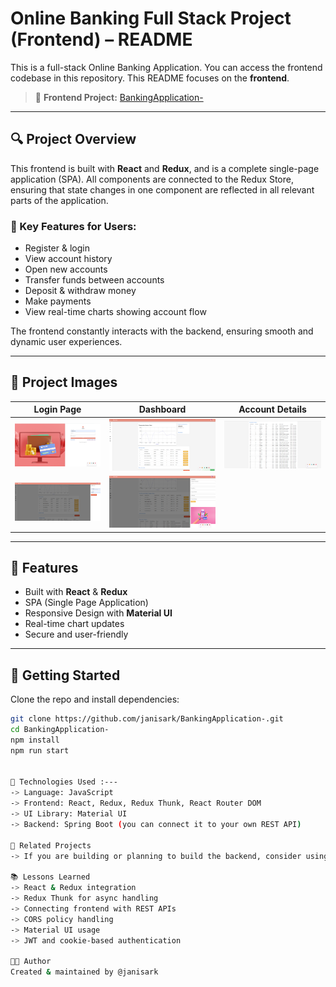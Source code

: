 # Online Banking Full Stack Project (Frontend) – README

This is a full-stack Online Banking Application. You can access the frontend codebase in this repository. This README focuses on the **frontend**.

> 🔗 **Frontend Project:** [BankingApplication-](https://github.com/janisark/BankingApplication-)

---

## 🔍 Project Overview

This frontend is built with **React** and **Redux**, and is a complete single-page application (SPA). All components are connected to the Redux Store, ensuring that state changes in one component are reflected in all relevant parts of the application.

### 👤 Key Features for Users:
- Register & login
- View account history
- Open new accounts
- Transfer funds between accounts
- Deposit & withdraw money
- Make payments
- View real-time charts showing account flow

The frontend constantly interacts with the backend, ensuring smooth and dynamic user experiences.

---

## 📸 Project Images

| Login Page | Dashboard | Account Details |
|------------|-----------|-----------------|
| ![Login](loginPage.png) | ![Page1](ProjecPage1.png) | ![Page2](ProjectPage2.png) |
| ![Page3](ProjectPage3.png) | ![Page5](ProjectPage5.png) |

---

## 🚀 Features

- Built with **React** & **Redux**
- SPA (Single Page Application)
- Responsive Design with **Material UI**
- Real-time chart updates
- Secure and user-friendly

---

## 🔧 Getting Started

Clone the repo and install dependencies:

```bash
git clone https://github.com/janisark/BankingApplication-.git
cd BankingApplication-
npm install
npm run start


🧰 Technologies Used :---
-> Language: JavaScript
-> Frontend: React, Redux, Redux Thunk, React Router DOM
-> UI Library: Material UI
-> Backend: Spring Boot (you can connect it to your own REST API)

🔁 Related Projects
-> If you are building or planning to build the backend, consider using Java Spring Boot to create a RESTful API.

📚 Lessons Learned
-> React & Redux integration
-> Redux Thunk for async handling
-> Connecting frontend with REST APIs
-> CORS policy handling
-> Material UI usage
-> JWT and cookie-based authentication

👨‍💻 Author
Created & maintained by @janisark
